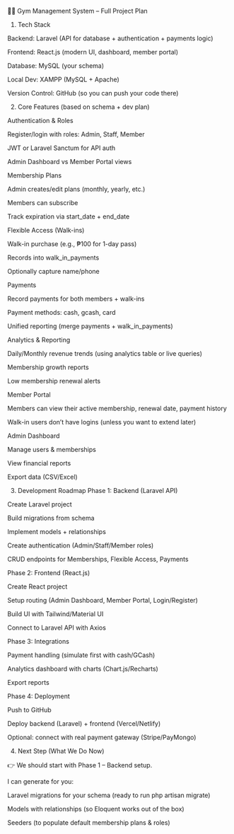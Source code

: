 🏋️‍♂️ Gym Management System – Full Project Plan
1. Tech Stack

Backend: Laravel (API for database + authentication + payments logic)

Frontend: React.js (modern UI, dashboard, member portal)

Database: MySQL (your schema)

Local Dev: XAMPP (MySQL + Apache)

Version Control: GitHub (so you can push your code there)

2. Core Features (based on schema + dev plan)

Authentication & Roles

Register/login with roles: Admin, Staff, Member

JWT or Laravel Sanctum for API auth

Admin Dashboard vs Member Portal views

Membership Plans

Admin creates/edit plans (monthly, yearly, etc.)

Members can subscribe

Track expiration via start_date + end_date

Flexible Access (Walk-ins)

Walk-in purchase (e.g., ₱100 for 1-day pass)

Records into walk_in_payments

Optionally capture name/phone

Payments

Record payments for both members + walk-ins

Payment methods: cash, gcash, card

Unified reporting (merge payments + walk_in_payments)

Analytics & Reporting

Daily/Monthly revenue trends (using analytics table or live queries)

Membership growth reports

Low membership renewal alerts

Member Portal

Members can view their active membership, renewal date, payment history

Walk-in users don’t have logins (unless you want to extend later)

Admin Dashboard

Manage users & memberships

View financial reports

Export data (CSV/Excel)

3. Development Roadmap
Phase 1: Backend (Laravel API)

 Create Laravel project

 Build migrations from schema

 Implement models + relationships

 Create authentication (Admin/Staff/Member roles)

 CRUD endpoints for Memberships, Flexible Access, Payments

Phase 2: Frontend (React.js)

 Create React project

 Setup routing (Admin Dashboard, Member Portal, Login/Register)

 Build UI with Tailwind/Material UI

 Connect to Laravel API with Axios

Phase 3: Integrations

 Payment handling (simulate first with cash/GCash)

 Analytics dashboard with charts (Chart.js/Recharts)

 Export reports

Phase 4: Deployment

 Push to GitHub

 Deploy backend (Laravel) + frontend (Vercel/Netlify)

 Optional: connect with real payment gateway (Stripe/PayMongo)

4. Next Step (What We Do Now)

👉 We should start with Phase 1 – Backend setup.

I can generate for you:

Laravel migrations for your schema (ready to run php artisan migrate)

Models with relationships (so Eloquent works out of the box)

Seeders (to populate default membership plans & roles)